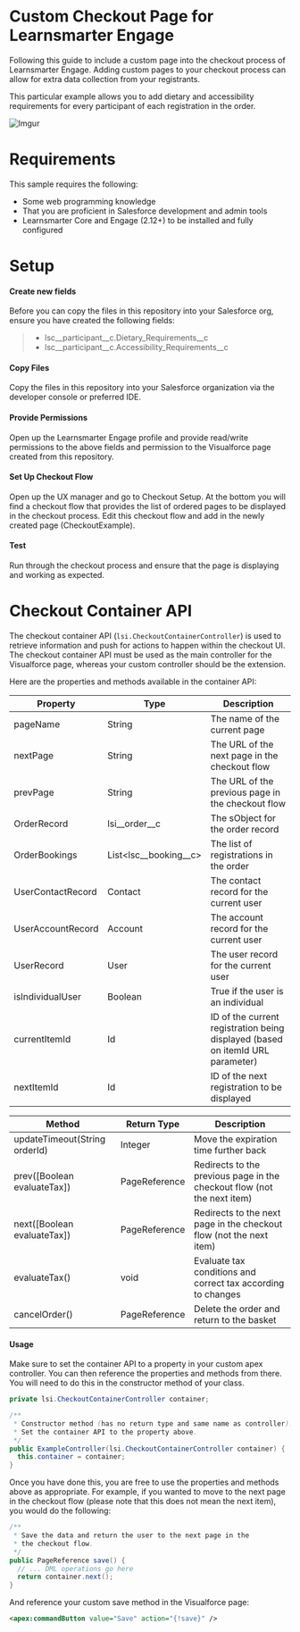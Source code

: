 # Custom Checkout Page for Learnsmarter Engage
Following this guide to include a custom page into the checkout process of Learnsmarter Engage. Adding custom pages to your checkout process can allow for extra data collection from your registrants.

This particular example allows you to add dietary and accessibility requirements for every participant of each registration in the order.

![Imgur](https://i.imgur.com/Ku16CKZ.png)

# Requirements
This sample requires the following:

* Some web programming knowledge
* That you are proficient in Salesforce development and admin tools 
* Learnsmarter Core and Engage (2.12+) to be installed and fully configured

# Setup
#### Create new fields
Before you can copy the files in this repository into your Salesforce org, ensure you have created the following fields:

> * lsc__participant__c.Dietary_Requirements__c
> * lsc__participant__c.Accessibility_Requirements__c

#### Copy Files
Copy the files in this repository into your Salesforce organization via the developer console or preferred IDE.

#### Provide Permissions
Open up the Learnsmarter Engage profile and provide read/write permissions to the above fields and permission to the Visualforce page created from this repository.

#### Set Up Checkout Flow
Open up the UX manager and go to Checkout Setup. At the bottom you will find a checkout flow that provides the list of ordered pages to be displayed in the checkout process. Edit this checkout flow and add in the newly created page (CheckoutExample).

#### Test
Run through the checkout process and ensure that the page is displaying and working as expected.


# Checkout Container API
The checkout container API (`lsi.CheckoutContainerController`) is used to retrieve information and push for actions to happen within the checkout UI. The checkout container API must be used as the main controller for the Visualforce page, whereas your custom controller should be the extension.

Here are the properties and methods available in the container API:

Property | Type | Description
---------|------|------------
pageName | String | The name of the current page
nextPage | String | The URL of the next page in the checkout flow
prevPage | String | The URL of the previous page in the checkout flow
OrderRecord | lsi__order__c | The sObject for the order record
OrderBookings | List<lsc__booking__c> | The list of registrations in the order
UserContactRecord | Contact | The contact record for the current user
UserAccountRecord | Account | The account record for the current user
UserRecord | User | The user record for the current user
isIndividualUser | Boolean | True if the user is an individual
currentItemId | Id | ID of the current registration being displayed (based on itemId URL parameter)
nextItemId | Id | ID of the next registration to be displayed

Method | Return Type | Description
-------|-------------|------------
updateTimeout(String orderId) | Integer |  Move the expiration time further back
prev([Boolean evaluateTax]) | PageReference | Redirects to the previous page in the checkout flow (not the next item)
next([Boolean evaluateTax]) | PageReference | Redirects to the next page in the checkout flow (not the next item)
evaluateTax() | void | Evaluate tax conditions and correct tax according to changes
cancelOrder() | PageReference | Delete the order and return to the basket


#### Usage
Make sure to set the container API to a property in your custom apex controller. You can then reference the properties and methods from there. You will need to do this in the constructor method of your class.

```java
private lsi.CheckoutContainerController container;

/**
 * Constructor method (has no return type and same name as controller).
 * Set the container API to the property above.
 */
public ExampleController(lsi.CheckoutContainerController container) {
  this.container = container;
}
```

Once you have done this, you are free to use the properties and methods above as appropriate. For example, if you wanted to move to the next page in the checkout flow (please note that this does not mean the next item), you would do the following:

```java
/**
 * Save the data and return the user to the next page in the
 * the checkout flow.
 */
public PageReference save() {
  // ... DML operations go here
  return container.next();
}
```

And reference your custom save method in the Visualforce page:

```xml
<apex:commandButton value="Save" action="{!save}" />
```
